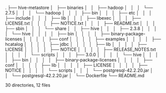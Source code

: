 .
├── hive-metastore
│   ├── binaries
│   │   ├── hadoop
│   │   │   └── 2.7.5
│   │   │       └── hadoop
│   │   │           ├── bin
│   │   │           ├── etc
│   │   │           ├── include
│   │   │           ├── lib
│   │   │           ├── libexec
│   │   │           ├── LICENSE.txt
│   │   │           ├── NOTICE.txt
│   │   │           ├── README.txt
│   │   │           ├── sbin
│   │   │           └── share
│   │   ├── hive
│   │   │   ├── 2.3.8
│   │   │   │   └── hive
│   │   │   │       ├── bin
│   │   │   │       ├── binary-package-licenses
│   │   │   │       ├── conf
│   │   │   │       ├── examples
│   │   │   │       ├── hcatalog
│   │   │   │       ├── jdbc
│   │   │   │       ├── lib
│   │   │   │       ├── LICENSE
│   │   │   │       ├── NOTICE
│   │   │   │       ├── RELEASE_NOTES.txt
│   │   │   │       └── scripts
│   │   │   ├── 3.0.0
│   │   │   │   └── hive
│   │   │   │       ├── bin
│   │   │   │       ├── binary-package-licenses
│   │   │   │       ├── conf
│   │   │   │       ├── lib
│   │   │   │       ├── LICENSE
│   │   │   │       ├── NOTICE
│   │   │   │       └── scripts
│   │   │   └── postgresql-42.2.20.jar
│   │   └── postgresql-42.2.20.jar
│   └── Dockerfile
└── README.md

30 directories, 12 files
